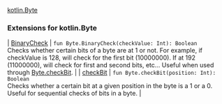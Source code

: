 [kotlin.Byte](.)

### Extensions for kotlin.Byte

| [BinaryCheck](-binary-check.md) | `fun Byte.BinaryCheck(checkValue: Int): Boolean`<br>Checks whether certain bits of a byte are at 1 or not.
For example, if checkValue is 128, will check for the first bit (10000000). If at 192 (11000000), will check for first and second bits, etc...
Useful when used through [Byte.checkBit](#). |
| [checkBit](check-bit.md) | `fun Byte.checkBit(position: Int): Boolean`<br>Checks whether a certain bit at a given position in the byte is a 1 or a 0.
Useful for sequential checks of bits in a byte. |

